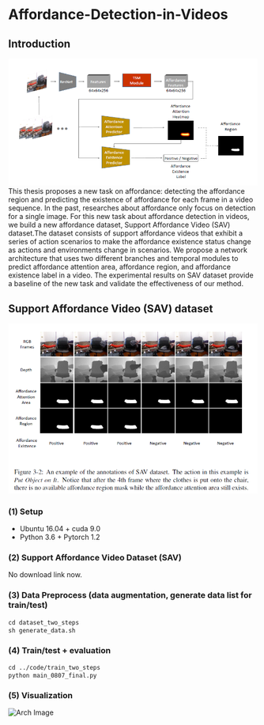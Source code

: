 # Affordance-Detection-in-Videos
## Introduction
![Arch Image](https://github.com/FishWantToFly/Affordance-Detection-in-Videos/blob/master/figs/network.png)
This thesis proposes a new task on affordance: detecting the affordance region and predicting the existence of affordance for each frame in a video sequence. In the past, researches about affordance only focus on detection for a single image. For this new task about affordance detection in videos, we build a new affordance dataset, Support Affordance Video (SAV) dataset.The dataset consists of support affordance videos that exhibit a series of action scenarios to make the affordance existence status change as actions and environments change in scenarios. We propose a network architecture that uses two different branches and temporal modules to predict affordance attention area, affordance region, and affordance existence label in a video. The experimental results on SAV dataset provide a baseline of the new task and validate the effectiveness of our method.

## Support Affordance Video (SAV) dataset
![Arch Image](https://github.com/FishWantToFly/Affordance-Detection-in-Videos/blob/master/figs/dataset.png)

### (1) Setup
* Ubuntu 16.04 + cuda 9.0
* Python 3.6 + Pytorch 1.2

### (2) Support Affordance Video Dataset (SAV)
No download link now.

### (3) Data Preprocess (data augmentation, generate data list for train/test)
```
cd dataset_two_steps
sh generate_data.sh
```

### (4) Train/test + evaluation
```
cd ../code/train_two_steps
python main_0807_final.py
```
### (5) Visualization
![Arch Image](https://github.com/FishWantToFly/Affordance-Detection-on-Video/blob/master/figs/pred_visualization.png)

